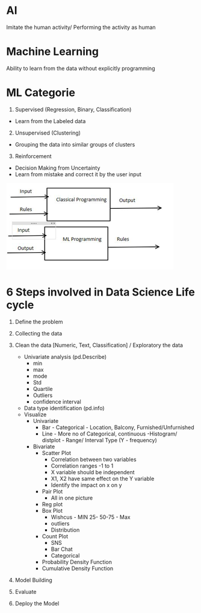 # AI
Imitate the human activity/ Performing the activity as human 
# Machine Learning
Ability to learn from the data without explicitly programming

# ML Categorie
	
1. Supervised (Regression, Binary, Classification)
- Learn from the Labeled data 
2. Unsupervised (Clustering)
- Grouping the data into  similar groups of clusters
3. Reinforcement 
-  Decision Making from Uncertainty 
- Learn from mistake and correct it by the user input

![Cmdline](images/AI_ML_Intro1.JPG)

# 6 Steps involved in Data Science Life cycle

1. Define the problem
2. Collecting the data
3. Clean the data [Numeric, Text, Classification] /  Exploratory the data 

	-  Univariate analysis (pd.Describe)
		- min
		- max
		- mode
		- Std
		- Quartile
		- Outliers 
		- confidence interval
	- Data type identification (pd.info)
	-  Visualize
		- Univariate
			- Bar - Categorical - Location, Balcony, Furnished/Unfurnished
			- Line - More no of Categorical,  continuous 
			-Histogram/ distplot - Range/ Interval Type (Y - frequency)
		- Bivariate
			- Scatter Plot  
				- Correlation between two variables
				- Correlation ranges -1 to 1
				- X variable should be independent 
				- X1, X2 have same effect on the Y variable
				- Identify the impact on x on y
			- Pair Plot
				- All in one picture
			- Reg plot
			- Box Plot
				- Wishcus - MIN 25- 50-75 - Max
				- outliers
				- Distribution
			- Count Plot
				- SNS
				- Bar Chat
				- Categorical
			- Probability Density Function
			- Cumulative Density Function
			
4. Model Building
5. Evaluate 
6. Deploy the Model

